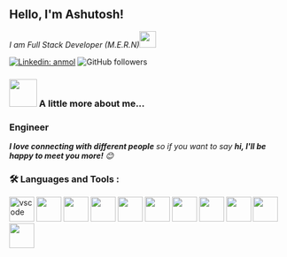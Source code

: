 <h2>Hello, I'm Ashutosh!</h2>
<p><em>I am Full Stack Developer (M.E.R.N)<img src="https://media.giphy.com/media/WUlplcMpOCEmTGBtBW/giphy.gif" width="30"> 
</em></p>

[![Linkedin: anmol](https://img.shields.io/badge/-Ashutosh-blue?style=flat-square&logo=Linkedin&logoColor=white&link=https://www.linkedin.com/in/ashutosh-shinde-87972a1b4/)](https://www.linkedin.com/in/ashutosh-shinde-87972a1b4/)
![GitHub followers](https://img.shields.io/github/followers/ashu-sh?label=Follow&style=social)
<img src="https://komarev.com/ghpvc/?username=ashu-sh&style=flat-square&color=blue" alt=""/>

### <img src="https://media.giphy.com/media/VgCDAzcKvsR6OM0uWg/giphy.gif" width="50"> A little more about me...
<h3>Engineer</h3>

<em><b>I love connecting with different people</b> so if you want to say <b>hi, I'll be happy to meet you more!</b> 😊</em>

### :hammer_and_wrench: Languages and Tools :
<p align="left">
<img src="https://cdn.jsdelivr.net/gh/devicons/devicon/icons/vscode/vscode-original.svg" alt="vscode" width="45" height="45"/>
<img src="https://cdn.jsdelivr.net/gh/devicons/devicon/icons/javascript/javascript-original.svg"width="45" height="45" />
<img src="https://cdn.jsdelivr.net/gh/devicons/devicon/icons/cplusplus/cplusplus-original.svg"width="45" height="45" />
<img src="https://cdn.jsdelivr.net/gh/devicons/devicon/icons/nodejs/nodejs-original-wordmark.svg"width="45" height="45" />
<img src="https://cdn.jsdelivr.net/gh/devicons/devicon/icons/express/express-original-wordmark.svg"width="45" height="45" />
<img src="https://cdn.jsdelivr.net/gh/devicons/devicon/icons/nestjs/nestjs-plain-wordmark.svg"width="45" height="45" />
<img src="https://cdn.jsdelivr.net/gh/devicons/devicon/icons/react/react-original-wordmark.svg"width="45" height="45" />
<img src="https://cdn.jsdelivr.net/gh/devicons/devicon/icons/mysql/mysql-original-wordmark.svg"width="45" height="45" />
<img src="https://cdn.jsdelivr.net/gh/devicons/devicon/icons/mongodb/mongodb-original-wordmark.svg"width="45" height="45" />
<img src="https://cdn.jsdelivr.net/gh/devicons/devicon/icons/docker/docker-plain-wordmark.svg"width="45" height="45" />
<img src="https://cdn.jsdelivr.net/gh/devicons/devicon/icons/git/git-plain-wordmark.svg"width="45" height="45" />
          
          
          
          
          
          

       
          
          
          
          



